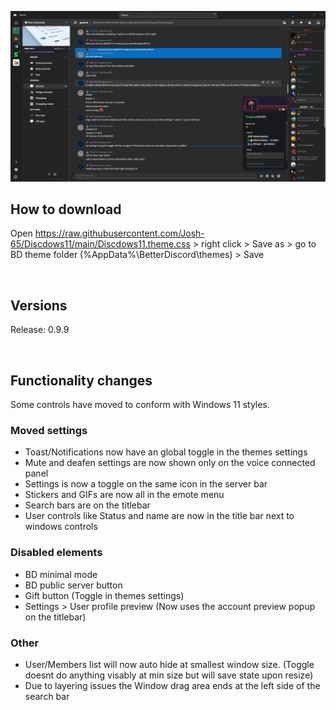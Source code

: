 ![image](https://github.com/Josh-65/Discdows11/blob/main/preview.jpg?raw=true)

## How to download
Open https://raw.githubusercontent.com/Josh-65/Discdows11/main/Discdows11.theme.css > right click > Save as > go to BD theme folder (%AppData%\BetterDiscord\themes) > Save

<br>

## Versions
Release: 0.9.9

<br>

## Functionality changes
Some controls have moved to conform with Windows 11 styles.


### Moved settings
- Toast/Notifications now have an global toggle in the themes settings
- Mute and deafen settings are now shown only on the voice connected panel
- Settings is now a toggle on the same icon in the server bar
- Stickers and GIFs are now all in the emote menu
- Search bars are on the titlebar
- User controls like Status and name are now in the title bar next to windows controls


### Disabled elements
- BD minimal mode
- BD public server button
- Gift button (Toggle in themes settings)
- Settings > User profile preview (Now uses the account preview popup on the titlebar)


### Other
- User/Members list will now auto hide at smallest window size. (Toggle doesnt do anything visably at min size but will save state upon resize)
- Due to layering issues the Window drag area ends at the left side of the search bar